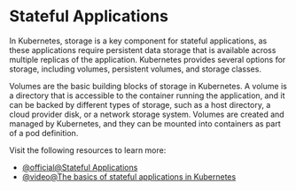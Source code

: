 # Stateful Applications

In Kubernetes, storage is a key component for stateful applications, as these applications require persistent data storage that is available across multiple replicas of the application. Kubernetes provides several options for storage, including volumes, persistent volumes, and storage classes.

Volumes are the basic building blocks of storage in Kubernetes. A volume is a directory that is accessible to the container running the application, and it can be backed by different types of storage, such as a host directory, a cloud provider disk, or a network storage system. Volumes are created and managed by Kubernetes, and they can be mounted into containers as part of a pod definition.

Visit the following resources to learn more:

- [@official@Stateful Applications](https://kubernetes.io/docs/tutorials/stateful-application/)
- [@video@The basics of stateful applications in Kubernetes](https://www.youtube.com/watch?v=GieXzb91I40)